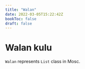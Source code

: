 ```yaml
---
title: "Walan"
date: 2022-03-05T15:22:42Z
bookToc: false
draft: false
---
```


# Walan kulu
`Walan` represents `List` class in Mosc.